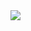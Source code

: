 <img src="(https://user-images.githubusercontent.com/89632315/139393151-ebc2de09-132a-4531-8d0b-a3132675c079.PNG)">

